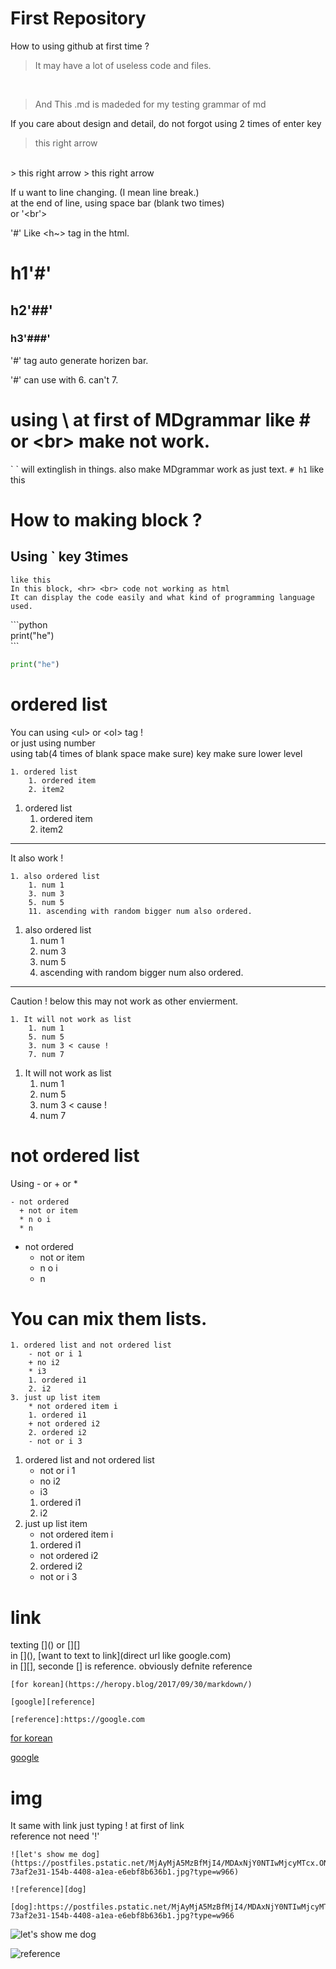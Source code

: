 # First Repository

How to using github at first time ?
> It may have a lot of useless code and files.
<br>

> And This .md is madeded for my testing grammar of md

If you care about design and detail, do not forgot using 2 times of enter key
> this right arrow 
<br>
> this right arrow  
> this right arrow

If u want to line changing. (I mean line break.)  
at the end of line, using space bar (blank two times)  
or '<br'>

'#' Like <h~> tag in the html.
# h1'#'
## h2'##'
### h3'###'
'#' tag auto generate horizen bar.

'#' can use with 6. can't 7.

# using \ at first of MDgrammar like \# or \<br> make not work.
\` \` will extinglish in things.
also make MDgrammar work as just text. 
`# h1` like this

# How to making block ?
## Using ` key 3times
```
like this
In this block, <hr> <br> code not working as html
It can display the code easily and what kind of programming language used.
```

\`\`\`python <br>
print("he")  
\`\`\` <br>
```python
print("he")
```
# ordered list
You can using \<ul> or \<ol> tag !  
or just using number  
using tab(4 times of blank space make sure) key make sure lower level
```
1. ordered list
    1. ordered item
    2. item2
```

1. ordered list
    1. ordered item
    2. item2


<hr>
It also work !

```
1. also ordered list
    1. num 1
    3. num 3
    5. num 5
    11. ascending with random bigger num also ordered.
```

1. also ordered list
    1. num 1
    3. num 3
    5. num 5
    11. ascending with random bigger num also ordered.

<hr>

Caution ! below this may not work as other envierment.
```
1. It will not work as list
    1. num 1
    5. num 5
    3. num 3 < cause !
    7. num 7
```
1. It will not work as list
    1. num 1
    5. num 5
    3. num 3 < cause !
    7. num 7

# not ordered list
Using \- or \+ or \*
```
- not ordered
  + not or item
  * n o i
  * n
```
- not ordered
  + not or item
  * n o i
  * n

# You can mix them lists.
```
1. ordered list and not ordered list
    - not or i 1
    + no i2
    * i3
    1. ordered i1
    2. i2
3. just up list item
    * not ordered item i
    1. ordered i1
    + not ordered i2
    2. ordered i2
    - not or i 3

```

1. ordered list and not ordered list
    - not or i 1
    + no i2
    * i3
    1. ordered i1
    2. i2
3. just up list item
    * not ordered item i
    1. ordered i1
    + not ordered i2
    2. ordered i2
    - not or i 3
# link
texting \[]() or \[]\[]  
in \[](), \[want to text to link](direct url like google.com)  
in \[][], seconde \[] is reference. obviously defnite reference  
```
[for korean](https://heropy.blog/2017/09/30/markdown/)

[google][reference]

[reference]:https://google.com
```
[for korean](https://heropy.blog/2017/09/30/markdown/)

[google][reference]

[reference]:https://google.com


# img
It same with link just typing \! at first of link  
reference not need \'!'
```
![let's show me dog](https://postfiles.pstatic.net/MjAyMjA5MzBfMjI4/MDAxNjY0NTIwMjcyMTcx.ON0naofikuXjJyIs5dRJfsQOpqpzUn0fwJpYMKEDsg8g.K4d36qPTsBK0sP7A2m0GKRcuGqqPXLdJGw87kEmQYQIg.JPEG.abnw65/SE-73af2e31-154b-4408-a1ea-e6ebf8b636b1.jpg?type=w966)

![reference][dog]

[dog]:https://postfiles.pstatic.net/MjAyMjA5MzBfMjI4/MDAxNjY0NTIwMjcyMTcx.ON0naofikuXjJyIs5dRJfsQOpqpzUn0fwJpYMKEDsg8g.K4d36qPTsBK0sP7A2m0GKRcuGqqPXLdJGw87kEmQYQIg.JPEG.abnw65/SE-73af2e31-154b-4408-a1ea-e6ebf8b636b1.jpg?type=w966
```
![let's show me dog](https://postfiles.pstatic.net/MjAyMjA5MzBfMjI4/MDAxNjY0NTIwMjcyMTcx.ON0naofikuXjJyIs5dRJfsQOpqpzUn0fwJpYMKEDsg8g.K4d36qPTsBK0sP7A2m0GKRcuGqqPXLdJGw87kEmQYQIg.JPEG.abnw65/SE-73af2e31-154b-4408-a1ea-e6ebf8b636b1.jpg?type=w966)

![reference][dog]

[dog]:https://postfiles.pstatic.net/MjAyMjA5MzBfMjI4/MDAxNjY0NTIwMjcyMTcx.ON0naofikuXjJyIs5dRJfsQOpqpzUn0fwJpYMKEDsg8g.K4d36qPTsBK0sP7A2m0GKRcuGqqPXLdJGw87kEmQYQIg.JPEG.abnw65/SE-73af2e31-154b-4408-a1ea-e6ebf8b636b1.jpg?type=w966
